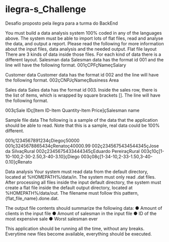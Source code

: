 # ilegra-s_Challenge
Desafio proposto pela ilegra para a turma do BackEnd


You must build a data analysis system 100% coded in any of the languages above. The system must be
able to import lots of flat files, read and analyse the data, and output a report.
Please read the following for more information about the input files, data analysis and the needed output.
Flat file layout
There are 3 kinds of data inside those files. For each kind of data there is a different layout.
Salesman data Salesman data has the format id 001 and the line will have the following format.
001çCPFçNameçSalary

Customer data Customer data has the format id 002 and the line will have the following format.
002çCNPJçNameçBusiness Area

Sales data Sales data has the format id 003. Inside the sales row, there is the list of items, which is
wrapped by square brackets []. The line will have the following format.

003çSale IDç[Item ID-Item Quantity-Item Price]çSalesman name

Sample file data
The following is a sample of the data that the application should be able to read. Note that this is a
sample, real data could be 100% different.

001ç1234567891234çDiegoç50000 001ç3245678865434çRenatoç40000.99
002ç2345675434544345çJose da SilvaçRural 002ç2345675433444345çEduardo PereiraçRural
003ç10ç[1-10-100,2-30-2.50,3-40-3.10]çDiego
003ç08ç[1-34-10,2-33-1.50,3-40-0.10]çRenato

Data analysis
Your system must read data from the default directory, located at %HOMEPATH%/data/in. The system
must only read .dat files.
After processing all files inside the input default directory, the system must create a flat file inside the
default output directory, located at %HOMEPATH%/data/out. The filename must follow this pattern,
{flat_file_name}.done.dat.

The output file contents should summarize the following data:
● Amount of clients in the input file
● Amount of salesman in the input file
● ID of the most expensive sale
● Worst salesman ever

This application should be running all the time, without any breaks. Everytime new files become
available, everything should be executed.
